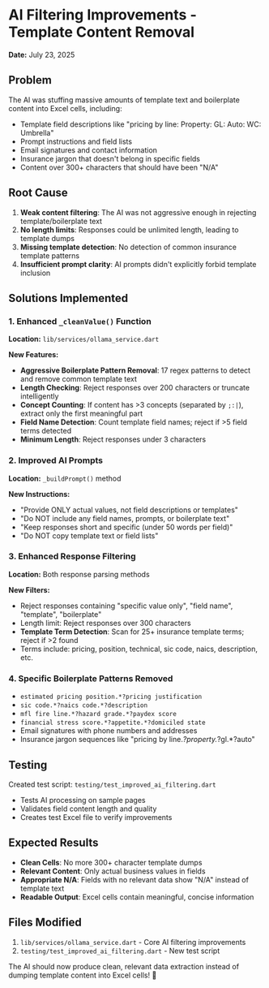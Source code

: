 # AI Filtering Improvements - Template Content Removal

**Date:** July 23, 2025

## Problem
The AI was stuffing massive amounts of template text and boilerplate content into Excel cells, including:
- Template field descriptions like "pricing by line: Property: GL: Auto: WC: Umbrella"
- Prompt instructions and field lists
- Email signatures and contact information
- Insurance jargon that doesn't belong in specific fields
- Content over 300+ characters that should have been "N/A"

## Root Cause
1. **Weak content filtering**: The AI was not aggressive enough in rejecting template/boilerplate text
2. **No length limits**: Responses could be unlimited length, leading to template dumps
3. **Missing template detection**: No detection of common insurance template patterns
4. **Insufficient prompt clarity**: AI prompts didn't explicitly forbid template inclusion

## Solutions Implemented

### 1. Enhanced `_cleanValue()` Function
**Location:** `lib/services/ollama_service.dart`

**New Features:**
- **Aggressive Boilerplate Pattern Removal**: 17 regex patterns to detect and remove common template text
- **Length Checking**: Reject responses over 200 characters or truncate intelligently  
- **Concept Counting**: If content has >3 concepts (separated by `;:|`), extract only the first meaningful part
- **Field Name Detection**: Count template field names; reject if >5 field terms detected
- **Minimum Length**: Reject responses under 3 characters

### 2. Improved AI Prompts
**Location:** `_buildPrompt()` method

**New Instructions:**
- "Provide ONLY actual values, not field descriptions or templates"
- "Do NOT include any field names, prompts, or boilerplate text"
- "Keep responses short and specific (under 50 words per field)"
- "Do NOT copy template text or field lists"

### 3. Enhanced Response Filtering
**Location:** Both response parsing methods

**New Filters:**
- Reject responses containing "specific value only", "field name", "template", "boilerplate"
- Length limit: Reject responses over 300 characters
- **Template Term Detection**: Scan for 25+ insurance template terms; reject if >2 found
- Terms include: pricing, position, technical, sic code, naics, description, etc.

### 4. Specific Boilerplate Patterns Removed
- `estimated pricing position.*?pricing justification`
- `sic code.*?naics code.*?description` 
- `mfl fire line.*?hazard grade.*?paydex score`
- `financial stress score.*?appetite.*?domiciled state`
- Email signatures with phone numbers and addresses
- Insurance jargon sequences like "pricing by line.*?property.*?gl.*?auto"

## Testing
Created test script: `testing/test_improved_ai_filtering.dart`
- Tests AI processing on sample pages
- Validates field content length and quality
- Creates test Excel file to verify improvements

## Expected Results
- **Clean Cells**: No more 300+ character template dumps
- **Relevant Content**: Only actual business values in fields
- **Appropriate N/A**: Fields with no relevant data show "N/A" instead of template text
- **Readable Output**: Excel cells contain meaningful, concise information

## Files Modified
1. `lib/services/ollama_service.dart` - Core AI filtering improvements
2. `testing/test_improved_ai_filtering.dart` - New test script

The AI should now produce clean, relevant data extraction instead of dumping template content into Excel cells! 🎯
